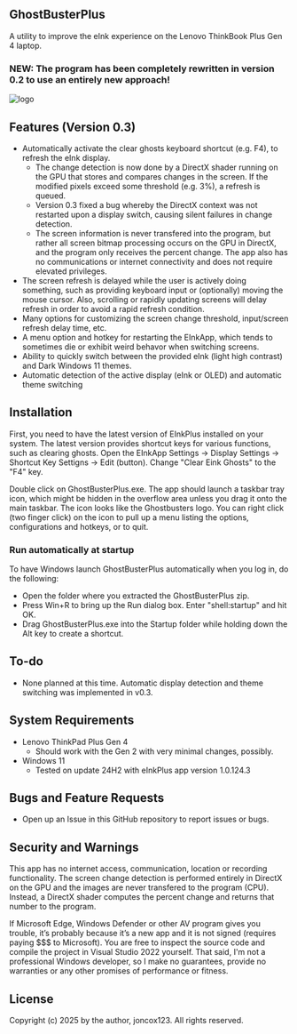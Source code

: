 ## GhostBusterPlus
A utility to improve the eInk experience on the Lenovo ThinkBook Plus Gen 4 laptop.

### NEW: The program has been completely rewritten in version 0.2 to use an entirely new approach!

![logo](https://github.com/user-attachments/assets/def07e61-7fb3-45f7-be4b-e5d81a81018c)

## Features (Version 0.3)
- Automatically activate the clear ghosts keyboard shortcut (e.g. F4), to refresh the eInk display.
  - The change detection is now done by a DirectX shader running on the GPU that stores and compares changes in the screen. If the modified pixels exceed some threshold (e.g. 3%), a refresh is queued.
  - Version 0.3 fixed a bug whereby the DirectX context was not restarted upon a display switch, causing silent failures in change detection.
  - The screen information is never transfered into the program, but rather all screen bitmap processing occurs on the GPU in DirectX, and the program only receives the percent change. The app also has no communications or internet connectivity and does not require elevated privileges.
- The screen refresh is delayed while the user is actively doing something, such as providing keyboard input or (optionally) moving the mouse cursor. Also, scrolling or rapidly updating screens will delay refresh in order to avoid a rapid refresh condition.
- Many options for customizing the screen change threshold, input/screen refresh delay time, etc.
- A menu option and hotkey for restarting the EInkApp, which tends to sometimes die or exhibit weird behavor when switching screens.
- Ability to quickly switch between the provided eInk (light high contrast) and Dark Windows 11 themes.
- Automatic detection of the active display (eInk or OLED) and automatic theme switching

## Installation
First, you need to have the latest version of EInkPlus installed on your system. The latest version provides shortcut keys for various functions, such as clearing ghosts. Open the EInkApp Settings -> Display Settings -> Shortcut Key Settigns -> Edit (button). Change "Clear Eink Ghosts" to the "F4" key.
 
 Double click on GhostBusterPlus.exe. The app should launch a taskbar tray icon, which might be hidden in the overflow area unless you drag it onto the main taskbar.
 The icon looks like the Ghostbusters logo. You can right click (two finger click) on the icon to pull up a menu listing the options, configurations and hotkeys, or to quit.

 ### Run automatically at startup
 To have Windows launch GhostBusterPlus automatically when you log in, do the following:
 - Open the folder where you extracted the GhostBusterPlus zip.
 - Press Win+R to bring up the Run dialog box. Enter "shell:startup" and hit OK.
 - Drag GhostBusterPlus.exe into the Startup folder while holding down the Alt key to create a shortcut.

 ## To-do
 - None planned at this time. Automatic display detection and theme switching was implemented in v0.3.

## System Requirements
- Lenovo ThinkPad Plus Gen 4
  - Should work with the Gen 2 with very minimal changes, possibly.
- Windows 11
  - Tested on update 24H2 with eInkPlus app version 1.0.124.3

## Bugs and Feature Requests
- Open up an Issue in this GitHub repository to report issues or bugs.

## Security and Warnings
This app has no internet access, communication, location or recording functionality. The screen change detection is performed entirely in DirectX on the GPU and the images are never transfered to the program (CPU). Instead, a DirectX shader computes the percent change and returns that number to the program. 

If Microsoft Edge, Windows Defender or other AV program gives you trouble, it’s probably because it’s a new app and it is not signed (requires paying $$$ to Microsoft).
You are free to inspect the source code and compile the project in Visual Studio 2022 yourself. That said, I'm not a professional Windows developer, so I make no guarantees,
provide no warranties or any other promises of performance or fitness. 

## License
Copyright (c) 2025 by the author, joncox123. All rights reserved.
